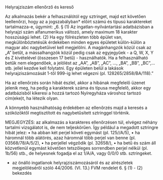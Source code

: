 Helyrajziszám ellenőrző és kereső

Az alkalmazás bekér a felhasználótól egy sztringet, majd ezt követően leellenőrzi, hogy az a jogszabályban* 
előírt számú és típusú karaktereket tartalmazza-e, úgymint: 
„6. § (1) Az ingatlan-nyilvántartási adatbázisban a helyrajzi szám alfanumerikus változó, amely 
maximum 18 karakter hosszúságú lehet.
(2) Ha egy fölrészleten több épület van, megkülönböztetésük érdekében minden egyes épületet 
külön-külön a magyar abc nagybetűivel kell megjelölni. A magánhangzók közül csak az „A” betűt, 
a mássalhangzók közül pedig csak az egyjegyűek - a Q, W, X, Y és Z kivételével (összesen 17 betű) - használhatók. 
Ha a felhasználható betűk nem elegendőek, a jelölést az „AA”, „AB”, „AC”, ..., „BA”, „BB”, „BC”,... stb. jellel 
kezdve kell folytatni. Egy épületen belül a lakások helyrajziszámozását 1-től 999-ig lehet végezni (pl. 128265/2858/BA/118).”

Ha az ellenőrzés során hibát észlel, akkor a hibának megfelelő üzenet jelenik meg, ha pedig a karakterek száma és típusa megfelelő, 
akkor egy adatbázisból kikeresi a hozzá tartozó Nyíregyháza városhoz tartozó cím(eke)t, ha létezik olyan.

A könnyebb használhatóság érdekében az ellenőrzés majd a keresés a szóközöktől megtisztított és nagybetűsített sztringgel történik.

MEGJEGYZÉS: az alkalmazás a karakteres ellenőrzésen túl, elvégez néhány tartalmi vizsgálatot is, de nem teljeskörűen. Így például a megadott sztringre hibát jelez:
•	ha abban két perjel követi egymást (pl. 125//A/5),
•	ha háromnál több alátörés, azaz háromnál több perjel van benne (pl. 03568/78/A/5/2),
•	ha perjellel végződik (pl. 32658/),
•	ha betű és szám áll közvetlenül egymást követően tetszőleges sorrendben perjel nélkül (pl. 1b/56) stb.,
de helyesnek fogadja el az 1/A/A, vagy 0/0/0 stb. sztringeket.

* az önálló ingatlanok helyrajziszámozásáról és az alrészletek megjelöléséről szóló 
44/2006. (VI. 13.) FVM rendelet 6. § (1) - (2) bekezdés
